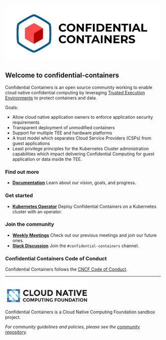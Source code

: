 ![logo](https://github.com/confidential-containers/.github/blob/main/coco_logo.png)

## Welcome to confidential-containers

Confidential Containers is an open source community working to enable cloud native confidential 
computing by leveraging 
[Trusted Execution Environments](https://en.wikipedia.org/wiki/Trusted_execution_environment) to 
protect containers and data.

Goals:
- Allow cloud native application owners to enforce application security requirements
- Transparent deployment of unmodified containers
- Support for multiple TEE and hardware platforms
- A trust model which separates Cloud Service Providers (CSPs) from guest applications
- Least privilege principles for the Kubernetes Cluster administration capabilities which impact 
delivering Confidential Computing for guest application or data inside the TEE.

### Find out more
- [**Documentation**](https://github.com/confidential-containers/documentation) Learn about our 
vision, goals, and progress.

### Get started
- [**Kubernetes Operator**](https://github.com/confidential-containers/confidential-containers-operator)
Deploy Confidential Containers on a Kubernetes cluster with an operator.

### Join the community
- [**Weekly Meetings**](https://docs.google.com/document/d/1E3GLCzNgrcigUlgWAZYlgqNTdVwiMwCRTJ0QnJhLZGA/)
Check out our previous meetings and join our future ones.
- [**Slack Discussion**](https://slack.cncf.io ) Join the `#confidential-containers` channel.

### Confidential Containers Code of Conduct
Confidential Containers follows the
[CNCF Code of Conduct](https://github.com/cncf/foundation/blob/master/code-of-conduct.md).

---
![cncf-logo](https://github.com/confidential-containers/.github/blob/main/cncf-logo.png)

Confidential Containers is a Cloud Native Computing Foundation sandbox project.

*For community guidelines and policies, please see the [community repository](https://github.com/confidential-containers/community).*

